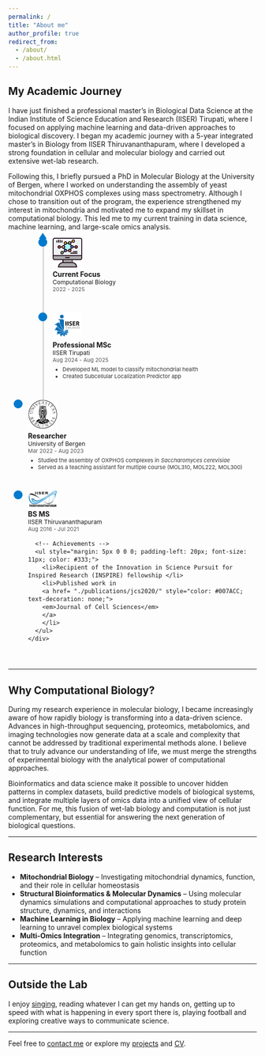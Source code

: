 ```yaml
---
permalink: /
title: "About me"
author_profile: true
redirect_from: 
  - /about/
  - /about.html
---
```


## My Academic Journey

I have just finished a professional master’s in Biological Data Science at the Indian Institute of Science Education and Research (IISER) Tirupati, where I focused on applying machine learning and data-driven approaches to biological discovery. I began my academic journey with a 5-year integrated master’s in Biology from IISER Thiruvananthapuram, where I developed a strong foundation in cellular and molecular biology and carried out extensive wet-lab research.

Following this, I briefly pursued a PhD in Molecular Biology at the University of Bergen, where I worked on understanding the assembly of yeast mitochondrial OXPHOS complexes using mass spectrometry. Although I chose to transition out of the program, the experience strengthened my interest in mitochondria and motivated me to expand my skillset in computational biology. This led me to my current training in data science, machine learning, and large-scale omics analysis.

<div style="display: flex; flex-direction: column; position: relative; margin-left: 50px;">

  <!-- Timeline line -->
  <div style="position: absolute; left: 20px; top: 0; width: 2px; height: 100%; background-color: #ccc;"></div>

  <!-- Arrowhead pointing up -->
  <div style="
    position: absolute;
    left: 12px;
    top: -10px;
    width: 0; 
    height: 0; 
    border-left: 8px solid transparent;
    border-right: 8px solid transparent;
    border-bottom: 12px solid #007ACC;
  "></div>
  
  <!-- Milestone: Current Focus -->
  <div style="position: relative; display: flex; align-items: flex-start; margin-bottom: 40px;">
    <div style="position: absolute; left: 11px; top: 0; width: 18px; height: 18px; border-radius: 50%; background-color: #007ACC;"></div>
    <div style="margin-left: 40px;">
      <img src="./assets/images/bioinformatics-logo.png" style="width: 60px; height: auto; display: block; margin-bottom: 5px;">
      <p style="margin: 0; font-weight: bold;">Current Focus</p>
      <p style="margin: 0; font-size: 12px;">Computational Biology</p>
      <p style="margin: 0; font-size: 11px; color: #555;">2022 - 2025</p>
    </div>
  </div>
  
  <!-- Milestone: Professional MSc -->
  <div style="position: relative; display: flex; align-items: flex-start; margin-bottom: 40px;">
    <div style="position: absolute; left: 11px; top: 0; width: 18px; height: 18px; border-radius: 50%; background-color: #007ACC;"></div>
    <div style="margin-left: 40px;">
      <img src="./assets/images/tirupati-logo-icon.png" style="width: 60px; height: auto; display: block; margin-bottom: 5px;">
      <p style="margin: 0; font-weight: bold;">Professional MSc</p>
      <p style="margin: 0; font-size: 12px;">IISER Tirupati</p>
      <p style="margin: 0; font-size: 11px; color: #555;">Aug 2024 - Aug 2025</p>
      <ul style="margin: 5px 0 0 0; padding-left: 20px; font-size: 11px; color: #333;">
        <li>Developed ML model to classify mitochondrial health</li>
        <li>Created Subcellular Localization Predictor app</li>
      </ul>
    </div>
  </div>
</div>

  <!-- Milestone: PhD -->
  <div style="position: relative; display: flex; align-items: flex-start; margin-bottom: 40px;">
    <div style="position: absolute; left: 11px; top: 0; width: 18px; height: 18px; border-radius: 50%; background-color: #007ACC;"></div>
    <div style="margin-left: 40px;">
      <img src="./assets/images/uib-logo.png" style="width: 60px; height: auto; display: block; margin-bottom: 5px;">
      <p style="margin: 0; font-weight: bold;">Researcher</p>
      <p style="margin: 0; font-size: 12px;">University of Bergen</p>
      <p style="margin: 0; font-size: 11px; color: #555;"> Mar 2022 - Aug 2023</p>
      <ul style="margin: 5px 0 0 0; padding-left: 20px; font-size: 11px; color: #333;">
        <li>Studied the assembly of OXPHOS complexes in <em>Saccharomyces cerevisiae </em>
        </li>
        <li>Served as a teaching assistant for multiple course (MOL310, MOL222, MOL300) </li>
      </ul>
    </div>
  </div>
</div>

 <!-- Milestone: BSMS-->
  <div style="position: relative; display: flex; align-items: flex-start; margin-bottom: 40px;">
    <!-- Bullet -->
    <div style="position: absolute; left: 11px; top: 0; width: 18px; height: 18px; border-radius: 50%; background-color: #007ACC;"></div>
    <div style="margin-left: 40px;">
      <img src="./assets/images/iiser_logo.png" style="width: 60px; height: auto; display: block; margin-bottom: 5px;">
      <p style="margin: 0; font-weight: bold;">BS MS</p>
      <p style="margin: 0; font-size: 12px;">IISER Thiruvananthapuram</p>
      <p style="margin: 0; font-size: 11px; color: #555;">Aug 2016 - Jul 2021</p>

      <!-- Achievements -->
      <ul style="margin: 5px 0 0 0; padding-left: 20px; font-size: 11px; color: #333;">
        <li>Recipient of the Innovation in Science Pursuit for Inspired Research (INSPIRE) fellowship </li>
        <li>Published work in 
        <a href= "./publications/jcs2020/" style="color: #007ACC; text-decoration: none;">
        <em>Journal of Cell Sciences</em>
        </a>
        </li>
      </ul>
    </div>
  </div>
    </div>

---

## Why Computational Biology?

During my research experience in molecular biology, I became increasingly aware of how rapidly biology is transforming into a data-driven science. Advances in high-throughput sequencing, proteomics, metabolomics, and imaging technologies now generate data at a scale and complexity that cannot be addressed by traditional experimental methods alone. I believe that to truly advance our understanding of life, we must merge the strengths of experimental biology with the analytical power of computational approaches.

Bioinformatics and data science make it possible to uncover hidden patterns in complex datasets, build predictive models of biological systems, and integrate multiple layers of omics data into a unified view of cellular function. For me, this fusion of wet-lab biology and computation is not just complementary, but essential for answering the next generation of biological questions.

---

## Research Interests

- **Mitochondrial Biology** – Investigating mitochondrial dynamics, function, and their role in cellular homeostasis
- **Structural Bioinformatics & Molecular Dynamics** – Using molecular dynamics simulations and computational approaches to study protein structure, dynamics, and interactions
- **Machine Learning in Biology** – Applying machine learning and deep learning to unravel complex biological systems
- **Multi-Omics Integration** – Integrating genomics, transcriptomics, proteomics, and metabolomics to gain holistic insights into cellular function

---

## Outside the Lab

I enjoy [singing](https://www.instagram.com/the_singing_gypsy/), reading whatever I can get my hands on, getting up to speed with what is happening in every sport there is, playing football and exploring creative ways to communicate science.

---

Feel free to [contact me](mailto:rithwikrar98@gmail.com) or explore my [projects](/rithwiknambiar.github.io/projects/) and [CV](/rithwiknambiar.github.io/CV.pdf).
